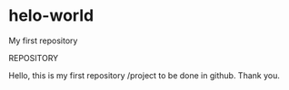 # helo-world
My first repository
<html>
  <head>REPOSITORY</head>
  <title>Hello world</title>
  <p>Hello, this is my first repository /project to be done in github. Thank you.</p>
  </html>
